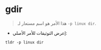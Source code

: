 # gdir

> هذا الأمر هو اسم مستعار لـ `-p linux dir`.

- إعرض التوثيقات للأمر الأصلي:

`tldr -p linux dir`
